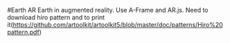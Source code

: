 #Earth AR
Earth in augmented reality. Use A-Frame and AR.js.
Need to download hiro pattern and to print it(https://github.com/artoolkit/artoolkit5/blob/master/doc/patterns/Hiro%20pattern.pdf)
